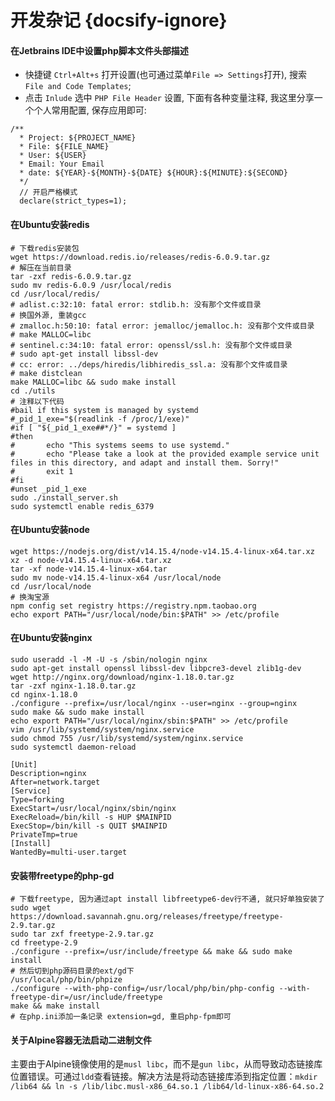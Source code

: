 # 开发杂记 {docsify-ignore}

#### 在Jetbrains IDE中设置php脚本文件头部描述
   * 快捷键 `Ctrl+Alt+s` 打开设置(也可通过菜单`File => Settings`打开), 搜索 `File and Code Templates`;
   * 点击 `Inlude` 选中 `PHP File Header` 设置, 下面有各种变量注释, 我这里分享一个个人常用配置, 保存应用即可:
   ```
   /**
     * Project: ${PROJECT_NAME}
     * File: ${FILE_NAME}
     * User: ${USER}
     * Email: Your Email
     * date: ${YEAR}-${MONTH}-${DATE} ${HOUR}:${MINUTE}:${SECOND}
     */
     // 开启严格模式
     declare(strict_types=1);
   ```

#### 在Ubuntu安装redis
```shell script
# 下载redis安装包
wget https://download.redis.io/releases/redis-6.0.9.tar.gz
# 解压在当前目录
tar -zxf redis-6.0.9.tar.gz
sudo mv redis-6.0.9 /usr/local/redis
cd /usr/local/redis/
# adlist.c:32:10: fatal error: stdlib.h: 没有那个文件或目录
# 换国外源, 重装gcc
# zmalloc.h:50:10: fatal error: jemalloc/jemalloc.h: 没有那个文件或目录
# make MALLOC=libc
# sentinel.c:34:10: fatal error: openssl/ssl.h: 没有那个文件或目录
# sudo apt-get install libssl-dev
# cc: error: ../deps/hiredis/libhiredis_ssl.a: 没有那个文件或目录
# make distclean
make MALLOC=libc && sudo make install
cd ./utils
# 注释以下代码
#bail if this system is managed by systemd
#_pid_1_exe="$(readlink -f /proc/1/exe)"
#if [ "${_pid_1_exe##*/}" = systemd ]
#then
#       echo "This systems seems to use systemd."
#       echo "Please take a look at the provided example service unit files in this directory, and adapt and install them. Sorry!"
#       exit 1
#fi
#unset _pid_1_exe
sudo ./install_server.sh
sudo systemctl enable redis_6379
```

#### 在Ubuntu安装node
```shell script
wget https://nodejs.org/dist/v14.15.4/node-v14.15.4-linux-x64.tar.xz
xz -d node-v14.15.4-linux-x64.tar.xz
tar -xf node-v14.15.4-linux-x64.tar
sudo mv node-v14.15.4-linux-x64 /usr/local/node
cd /usr/local/node
# 换淘宝源
npm config set registry https://registry.npm.taobao.org
echo export PATH="/usr/local/node/bin:$PATH" >> /etc/profile
```

#### 在Ubuntu安装nginx
```shell script
sudo useradd -l -M -U -s /sbin/nologin nginx
sudo apt-get install openssl libssl-dev libpcre3-devel zlib1g-dev
wget http://nginx.org/download/nginx-1.18.0.tar.gz
tar -zxf nginx-1.18.0.tar.gz
cd nginx-1.18.0
./configure --prefix=/usr/local/nginx --user=nginx --group=nginx
sudo make && sudo make install
echo export PATH="/usr/local/nginx/sbin:$PATH" >> /etc/profile
vim /usr/lib/systemd/system/nginx.service
sudo chmod 755 /usr/lib/systemd/system/nginx.service
sudo systemctl daemon-reload
```
```
[Unit]
Description=nginx
After=network.target
[Service]
Type=forking
ExecStart=/usr/local/nginx/sbin/nginx
ExecReload=/bin/kill -s HUP $MAINPID
ExecStop=/bin/kill -s QUIT $MAINPID
PrivateTmp=true
[Install]
WantedBy=multi-user.target
```

#### 安装带freetype的php-gd
```shell script
# 下载freetype, 因为通过apt install libfreetype6-dev行不通, 就只好单独安装了
sudo wget https://download.savannah.gnu.org/releases/freetype/freetype-2.9.tar.gz
sudo tar zxf freetype-2.9.tar.gz
cd freetype-2.9 
./configure --prefix=/usr/include/freetype && make && sudo make install
# 然后切到php源码目录的ext/gd下
/usr/local/php/bin/phpize
./configure --with-php-config=/usr/local/php/bin/php-config --with-freetype-dir=/usr/include/freetype
make && make install
# 在php.ini添加一条记录 extension=gd, 重启php-fpm即可
```

#### 关于Alpine容器无法启动二进制文件
主要由于Alpine镜像使用的是`musl libc`，而不是`gun libc`，从而导致动态链接库位置错误。可通过`ldd`查看链接。解决方法是将动态链接库添到指定位置：`mkdir /lib64 && ln -s /lib/libc.musl-x86_64.so.1 /lib64/ld-linux-x86-64.so.2`